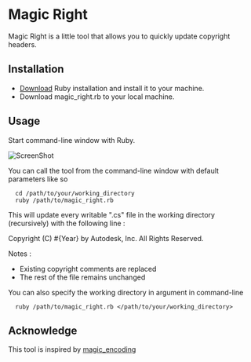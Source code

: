 # Magic Right

Magic Right is a little tool that allows you to quickly 
update copyright headers. 


## Installation

- [Download](https://www.ruby-lang.org/en/downloads/) Ruby installation and install it to your machine.
- Download magic_right.rb to your local machine.

  
## Usage

Start command-line window with Ruby. 

![ScreenShot](https://raw.github.com/Alex-Cheng/magic_right/master/snapshot.png)

You can call the tool from the command-line window with default parameters like so

```dos
  cd /path/to/your/working_directory
  ruby /path/to/magic_right.rb
```

This will update every writable ".cs" file in the working directory (recursively) with the following line :

  Copyright (C) #{Year} by Autodesk, Inc. All Rights Reserved.

Notes : 
- Existing copyright comments are replaced
- The rest of the file remains unchanged

You can also specify the working directory in argument in command-line

```dos
  ruby /path/to/magic_right.rb </path/to/your/working_directory>
```
  
## Acknowledge
This tool is inspired by [magic_encoding](https://github.com/m-ryan/magic_encoding)
